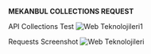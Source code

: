 **MEKANBUL COLLECTIONS REQUEST**

API Collections Test
![Web Teknolojileri1](https://user-images.githubusercontent.com/88718358/204543645-f7d0b9bb-5300-4b46-982f-cdd3a217878f.png)

Requests Screenshot
![Web Teknolojileri](https://user-images.githubusercontent.com/88718358/204544452-9b7a4633-1ab2-49ae-b0c1-7649b13405e4.png)
